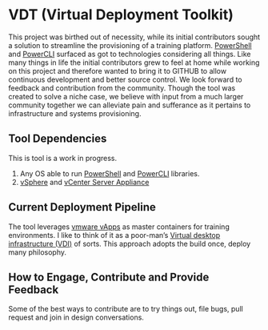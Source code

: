 # VDT (Virtual Deployment Toolkit)

This project was birthed out of necessity, while its initial contributors sought a solution to streamline the provisioning of a training platform. [PowerShell](https://github.com/PowerShell/PowerShell) and [PowerCLI]( https://www.powershellgallery.com/packages/VMware.PowerCLI/10.1.1.8827524) surfaced as got to technologies considering all things. Like many things in life the initial contributors grew to feel at home while working on this project and therefore wanted to bring it to GITHUB to allow continuous development and better source control. We look forward to feedback and contribution from the community. Though the tool was created to solve a niche case, we believe with input from a much larger community together we can alleviate pain and sufferance as it pertains to infrastructure and systems provisioning.

## Tool Dependencies

This is tool is a work in progress.
1. Any OS able to run [PowerShell](https://github.com/PowerShell/PowerShell) and [PowerCLI]( https://www.powershellgallery.com/packages/VMware.PowerCLI/10.1.1.8827524) libraries.
2. [vSphere](https://www.vmware.com/products/vsphere.html) and [vCenter Server Appliance](https://docs.vmware.com/en/VMware-vSphere/6.5/com.vmware.vsphere.vcsa.doc/GUID-223C2821-BD98-4C7A-936B-7DBE96291BA4.html)

## Current Deployment Pipeline 

The tool leverages [vmware vApps](https://pubs.vmware.com/vca/index.jsp?topic=%2Fcom.vmware.vca.od.ug.doc%2FGUID-3F4BF45F-89CE-4478-B6D5-5BD7EE749C08.html) as master containers for training environments. I like to think of it as a poor-man’s [Virtual desktop infrastructure (VDI)](https://searchvirtualdesktop.techtarget.com/definition/virtual-desktop-infrastructure-VDI) of sorts. This approach adopts the build once, deploy many philosophy.

## How to Engage, Contribute and Provide Feedback
Some of the best ways to contribute are to try things out, file bugs, pull request and join in design conversations.
